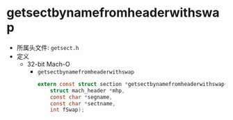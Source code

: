 # getsectbynamefromheaderwithswap

* 所属头文件: `getsect.h`
* 定义
  * 32-bit Mach-O
    * `getsectbynamefromheaderwithswap`
      ```c
      extern const struct section *getsectbynamefromheaderwithswap(
          struct mach_header *mhp,
          const char *segname,
          const char *sectname,
          int fSwap);
      ```
